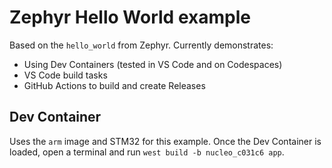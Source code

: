 # Zephyr Hello World example

Based on the `hello_world` from Zephyr. Currently demonstrates:

* Using Dev Containers (tested in VS Code and on Codespaces)
* VS Code build tasks
* GitHub Actions to build and create Releases

## Dev Container

Uses the `arm` image and STM32 for this example. Once the Dev Container is loaded, open a terminal and run `west build -b nucleo_c031c6 app`.

